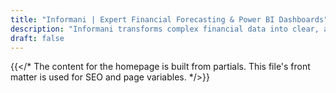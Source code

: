 ```yaml
---
title: "Informani | Expert Financial Forecasting & Power BI Dashboards"
description: "Informani transforms complex financial data into clear, actionable forecasts."
draft: false
---
```

{{</*
The content for the homepage is built from partials.
This file's front matter is used for SEO and page variables.
*/>}}